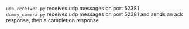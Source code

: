 `udp_receiver.py` receives udp messages on port 52381  
`dummy_camera.py` receives udp messages on port 52381 and sends an ack response, then a completion response